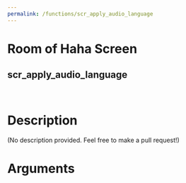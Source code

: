 ```yaml
---
permalink: /functions/scr_apply_audio_language
---
```

# Room of Haha Screen  
## scr_apply_audio_language  
&nbsp;  
# Description  
(No description provided. Feel free to make a pull request!) 
&nbsp;  
# Arguments


